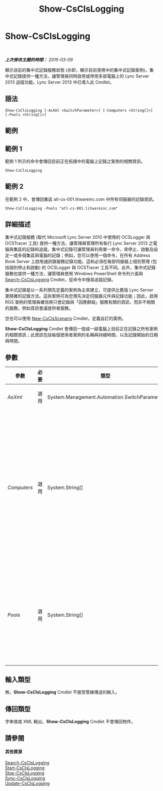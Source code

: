 ﻿---
title: Show-CsClsLogging
TOCTitle: Show-CsClsLogging
ms:assetid: 19b2de51-5c14-4a8b-97e5-573c3285b174
ms:mtpsurl: https://technet.microsoft.com/zh-tw/library/JJ619173(v=OCS.15)
ms:contentKeyID: 49290237
ms.date: 08/10/2015
mtps_version: v=OCS.15
ms.translationtype: HT
---

# Show-CsClsLogging

 

_**上次修改主題的時間：** 2015-03-09_

顯示目前的集中式記錄服務狀態 (亦即，顯示目前使用中的集中式記錄案例)。集中式記錄提供一種方法，讓管理員同時啟用或停用多部電腦上的 Lync Server 2013 追蹤功能。Lync Server 2013 中已導入此 Cmdlet。

## 語法

    Show-CsClsLogging [-AsXml <SwitchParameter>] [-Computers <String[]>] [-Pools <String[]>]

## 範例

## 範例 1

範例 1 所示的命令會傳回目前正在拓撲中的電腦上記錄之案例的相關資訊。

    Show-CsClsLogging

## 範例 2

在範例 2 中，會傳回集區 atl-cs-001.litwareinc.com 中所有伺服器的記錄資訊。

    Show-CsClsLogging -Pools "atl-cs-001.litwareinc.com"

## 詳細描述

集中式記錄服務 (取代 Microsoft Lync Server 2010 中使用的 OCSLogger 與 OCSTracer 工具) 提供一種方法，讓管理員管理所有執行 Lync Server 2013 之電腦與集區的記錄和追蹤。集中式記錄可讓管理員利用單一命令，來停止、啟動及設定一或多個集區與電腦的記錄；例如，您可以使用一個命令，在所有 Address Book Server 上啟用通訊錄服務記錄功能。這和必須在每部伺服器上個別管理 (包括個別停止和啟動) 的 OCSLogger 與 OCSTracer 工具不同。此外，集中式記錄服務也提供一種方法，讓管理員使用 Windows PowerShell 命令列介面與 [Search-CsClsLogging](search-csclslogging.md) Cmdlet，從命令中搜尋追蹤記錄。

集中式記錄是以一系列預先定義的案例為主來建立，可提供比舊版 Lync Server 更精確的記錄方法。這些案例可為您預先決定伺服器元件與記錄功能；因此，啟用 RGS 案例的管理員確信將只會記錄與「回應群組」服務有關的資訊，而非不相關的服務，例如音訊會議提供者服務。

您也可以使用 [New-CsClsScenario](new-csclsscenario.md) Cmdlet，定義自訂的案例。

**Show-CsClsLogging** Cmdlet 會傳回一個或一組電腦上目前正在記錄之所有案例的相關資訊；此資訊包括每個使用者案例的名稱與持續時間，以及記錄開始的日期與時間。

## 參數


<table>
<colgroup>
<col style="width: 25%" />
<col style="width: 25%" />
<col style="width: 25%" />
<col style="width: 25%" />
</colgroup>
<thead>
<tr class="header">
<th>參數</th>
<th>必要</th>
<th>類型</th>
<th>說明</th>
</tr>
</thead>
<tbody>
<tr class="odd">
<td><p><em>AsXml</em></p></td>
<td><p>選用</p></td>
<td><p>System.Management.Automation.SwitchParameter</p></td>
<td><p>指定時，會使用 XML 傳回資訊。</p></td>
</tr>
<tr class="even">
<td><p><em>Computers</em></p></td>
<td><p>選用</p></td>
<td><p>System.String[]</p></td>
<td><p>可讓管理員傳回所指定伺服器或一組伺服器中的記錄資訊。若要傳回單一伺服器中的資訊，請指定該伺服器的完整網域名稱。例如：</p>
<p>-Computers &quot;atl-server-001.litwareinc.com&quot;</p>
<p>您可以使用逗號分隔電腦的 FQDN 來指定多個伺服器：</p>
<p>-Computers &quot;atl-server-001.litwareinc.com&quot;,&quot;red-server-002.litwareinc.com&quot;</p>
<p>如果未加上 Computers 參數或 Pools 參數， <strong>Show-CsClsLogging</strong> Cmdlet 會顯示拓撲中所有 Computers 的狀態。</p></td>
</tr>
<tr class="odd">
<td><p><em>Pools</em></p></td>
<td><p>選用</p></td>
<td><p>System.String[]</p></td>
<td><p>可讓管理員傳回集區中每個伺服器的記錄資訊。若要傳回集區的資訊，請指定該集區的完整網域名稱。例如：</p>
<p>-Pools &quot;atl-cs-001.litwareinc.com&quot;</p>
<p>您可以使用逗號分隔集區的 FQDN 來指定多個集區：</p>
<p>-Pools &quot;atl-cs-001.litwareinc.com&quot;,&quot;red-cs-002.litwareinc.com&quot;</p></td>
</tr>
</tbody>
</table>


## 輸入類型

無。**Show-CsClsLogging** Cmdlet 不接受管線傳送的輸入。

## 傳回類型

字串值或 XML 輸出。**Show-CsClsLogging** Cmdlet 不會傳回物件。

## 請參閱

#### 其他資源

[Search-CsClsLogging](search-csclslogging.md)  
[Start-CsClsLogging](start-csclslogging.md)  
[Stop-CsClsLogging](stop-csclslogging.md)  
[Sync-CsClsLogging](sync-csclslogging.md)  
[Update-CsClsLogging](update-csclslogging.md)

